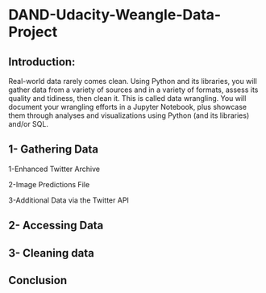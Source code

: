 # DAND-Udacity-Weangle-Data-Project

## Introduction:

Real-world data rarely comes clean. Using Python and its libraries, you will gather data from a variety of sources and in a variety of formats, assess its quality and tidiness, then clean it. This is called data wrangling. You will document your wrangling efforts in a Jupyter Notebook, plus showcase them through analyses and visualizations using Python (and its libraries) and/or SQL.

## 1- Gathering Data 

1-Enhanced Twitter Archive 


2-Image Predictions File 


3-Additional Data via the Twitter API


## 2- Accessing Data 


## 3- Cleaning data


## Conclusion
